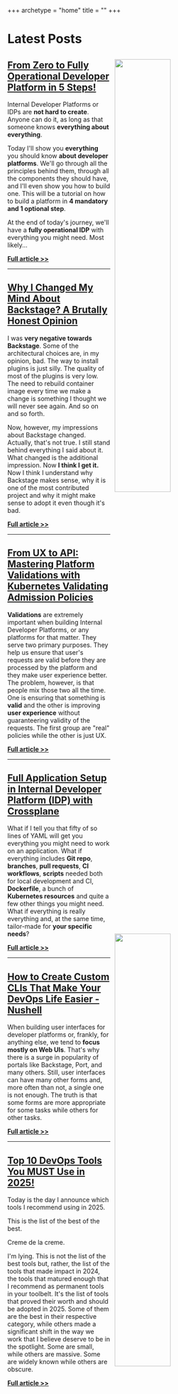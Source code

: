 +++
archetype = "home"
title = ""
+++

# Latest Posts

<!-- <img src="/containers/say-goodbye-to-tedious-docker-commands-embrace-docker-bake/thumbnail-01.jpg" style="width:50%; float:right; padding: 10px">

## [Say Goodbye to Tedious Docker Commands: Embrace Docker to Bake Images](/containers/say-goodbye-to-tedious-docker-commands-embrace-docker-bake)

Building and pushing container image with Docker is **easy**. Right? We define a Dockerfile and we execute a command like `docker image build ...`. Docker file is easy to define and the rest is just a CLI command. How hard can it be?

Well... It can be hard or, at least, **tedious**.

Imagine that we have to build images for **multiple platforms**, that each of those images should be released both as a **specific version** but also as **latest**. Then add to that the situation that we need to build **more than one image**, let's say a backend and a frontend.

How many commands do we need to execute and how many arguments should each of those commands have? Can we remember all those arguments and are we willing to execute a bunch of commands?

That simple example already shows that building and pushing container images can be hard and tedious. The good news is that there is a better way. There is a declarative way to do all that.

**[Full article >>](/containers/say-goodbye-to-tedious-docker-commands-embrace-docker-bake)**

--- -->

<img src="/internal-developer-platforms/from-zero-to-fully-operational-developer-platform-in-5-steps/thumbnail-03.jpg" style="width:50%; float:right; padding: 10px">

## [From Zero to Fully Operational Developer Platform in 5 Steps!](/internal-developer-platforms/from-zero-to-fully-operational-developer-platform-in-5-steps)

Internal Developer Platforms or IDPs are **not hard to create**. Anyone can do it, as long as that someone knows **everything about everything**.

Today I'll show you **everything** you should know **about developer platforms**. We'll go through all the principles behind them, through all the components they should have, and I'll even show you how to build one. This will be a tutorial on how to build a platform in **4 mandatory and 1 optional step**.

At the end of today's journey, we'll have a **fully operational IDP** with everything you might need. Most likely...

**[Full article >>](/internal-developer-platforms/from-zero-to-fully-operational-developer-platform-in-5-steps)**

---

<img src="/internal-developer-platforms/why-i-changed-my-mind-about-backstage-a-brutally-honest-opinion/thumbnail-02.jpg" style="width:50%; float:right; padding: 10px">

## [Why I Changed My Mind About Backstage? A Brutally Honest Opinion](/internal-developer-platforms/why-i-changed-my-mind-about-backstage-a-brutally-honest-opinion)

I was **very negative towards Backstage**. Some of the architectural choices are, in my opinion, bad. The way to install plugins is just silly. The quality of most of the plugins is very low. The need to rebuild container image every time we make a change is something I thought we will never see again. And so on and so forth.

Now, however, my impressions about Backstage changed. Actually, that's not true. I still stand behind everything I said about it. What changed is the additional impression. Now **I think I get it.** Now I think I understand why Backstage makes sense, why it is one of the most contributed project and why it might make sense to adopt it even though it's bad.

**[Full article >>](/internal-developer-platforms/why-i-changed-my-mind-about-backstage-a-brutally-honest-opinion)**

---

<img src="/internal-developer-platforms/from-ux-to-api-mastering-platform-validations-with-kubernetes-validating-admission-policies/thumbnail-01.jpg" style="width:50%; float:right; padding: 10px">

## [From UX to API: Mastering Platform Validations with Kubernetes Validating Admission Policies](/internal-developer-platforms/from-ux-to-api-mastering-platform-validations-with-kubernetes-validating-admission-policies)

**Validations** are extremely important when building Internal Developer Platforms, or any platforms for that matter. They serve two primary purposes. They help us ensure that user's requests are valid before they are processed by the platform and they make user experience better. The problem, however, is that people mix those two all the time. One is ensuring that something is **valid** and the other is improving **user experience** without guaranteering validity of the requests. The first group are "real" policies while the other is just UX.

**[Full article >>](/internal-developer-platforms/from-ux-to-api-mastering-platform-validations-with-kubernetes-validating-admission-policies)**

---

<img src="/internal-developer-platforms/full-application-setup-in-internal-developer-platform-idp-with-crossplane/thumbnail-03.jpg" style="width:50%; float:right; padding: 10px">

## [Full Application Setup in Internal Developer Platform (IDP) with Crossplane](/internal-developer-platforms/full-application-setup-in-internal-developer-platform-idp-with-crossplane)

What if I tell you that fifty of so lines of YAML will get you everything you might need to work on an application. What if everything includes **Git repo**, **branches**, **pull requests**, **CI workflows**, **scripts** needed both for local development and CI, **Dockerfile**, a bunch of **Kubernetes resources** and quite a few other things you might need. What if everything is really everything and, at the same time, tailor-made for **your specific needs**?

**[Full article >>](/internal-developer-platforms/full-application-setup-in-internal-developer-platform-idp-with-crossplane)**

---

<img src="/terminal/how-to-create-custom-clis-that-make-your-devops-life-easier---nushell/thumbnail-02.jpg" style="width:50%; float:right; padding: 10px">

## [How to Create Custom CLIs That Make Your DevOps Life Easier - Nushell](/terminal/how-to-create-custom-clis-that-make-your-devops-life-easier---nushell)

When building user interfaces for developer platforms or, frankly, for anything else, we tend to **focus mostly on Web UIs**. That's why there is a surge in popularity of portals like Backstage, Port, and many others. Still, user interfaces can have many other forms and, more often than not, a single one is not enough. The truth is that some forms are more appropriate for some tasks while others for other tasks.

**[Full article >>](/terminal/how-to-create-custom-clis-that-make-your-devops-life-easier---nushell)**

---

<img src="/misc/top-10-devops-tools-you-must-use-in-2025/thumbnail-01.jpg" style="width:50%; float:right; padding: 10px">

## [Top 10 DevOps Tools You MUST Use in 2025!](/misc/top-10-devops-tools-you-must-use-in-2025)

Today is the day I announce which tools I recommend using in 2025.

This is the list of the best of the best.

Creme de la creme.

I'm lying. This is not the list of the best tools but, rather, the list of the tools that made impact in 2024, the tools that matured enough that I recommend as permanent tools in your toolbelt. It's the list of tools that proved their worth and should be adopted in 2025. Some of them are the best in their respective category, while others made a significant shift in the way we work that I believe deserve to be in the spotlight. Some are small, while others are massive. Some are widely known while others are obscure.

**[Full article >>](/misc/top-10-devops-tools-you-must-use-in-2025)**
